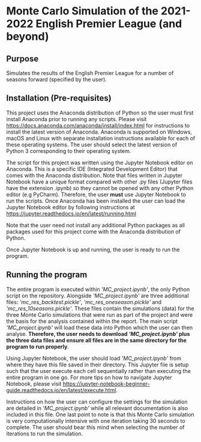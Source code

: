 # Monte Carlo Simulation of the 2021-2022 English Premier League (and beyond)
## Purpose
Simulates the results of the English Premier League for a number of seasons forward (specified by the user).
## Installation (Pre-requisites)
This project uses the Anaconda distribution of Python so the user must first install Anaconda prior to running any scripts.
Please visit https://docs.anaconda.com/anaconda/install/index.html for instructions to install the latest version of Anaconda. Anaconda is supported on 
Windows, macOS and Linux with separate installation instructions available for each of these operating systems. The user should select the latest version of Python 3
corresponding to their operating system.

The script for this project was written using the Jupyter Notebook editor on Anaconda. This is a specific IDE (Integrated Development Editor) that comes with the Anaconda distribution. Note that files written in
Jupyter Notebook have a unique format compared with other .py files (Jupyter files have the extension .ipynb) so they cannot be opened with any other Python editor (e.g PyCharm). Therefore, the user **must** use Jupyter Notebook to run the scripts. Once Anaconda
has been installed the user can load the Jupyter Notebook editor by following instructions at https://jupyter.readthedocs.io/en/latest/running.html

Note that the user need not install any additional Python packages as all packages used for this project come with the Anaconda distribution of Python.

Once Jupyter Notebook is up and running, the user is ready to run the program.

## Running the program
The entire program is executed within *'MC_project.ipynb'*, the only Python script on the repository. Alongside *'MC_project.ipynb'* are three additional files: *'mc_res_backtest.pickle'*, *'mc_res_oneseason.pickle'* and *'mc_res_10seasons.pickle'*. These files contain the simulations (data) for the three Monte Carlo simulations that were run as part of the project and were the basis for the analysis contained within the report. The main script *'MC_project.ipynb'* will load these data into Python which the user can then analyse. **Therefore, the user needs to download *'MC_project.ipynb'* plus the three data files and ensure all files are in the same directory for the program to run properly**.

Using Jupyter Notebook, the user should load *'MC_project.ipynb'* from where they have this file saved in their directory. This Jupyter file is setup such that the user execute each cell sequentially rather than executing the entire program in one go. For more tips on how to navigate Jupyter Notebook, please visit https://jupyter-notebook-beginner-guide.readthedocs.io/en/latest/execute.html.


Instructions on how the user can configure the settings for the simulation are detailed in *'MC_project.ipynb'* while all relevant documentation is also included in this file. One last point to note is that this Monte Carlo simulation is very computationally intensive with one iteration taking 30 seconds to complete. The user should bear this mind when selecting the number of iterations to run the simulation.




